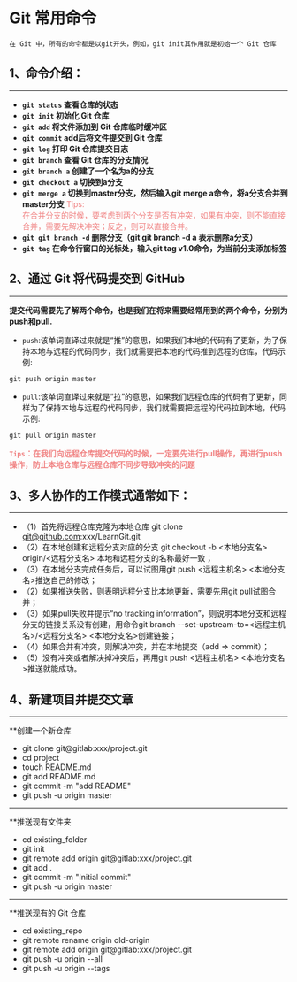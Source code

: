 # Git 常用命令
`在 Git 中，所有的命令都是以git开头，例如，git init其作用就是初始一个 Git 仓库`

## 1、命令介绍：
---
- **`git status` 查看仓库的状态**
- **`git init` 初始化 Git 仓库**
- **`git add` 将文件添加到 Git 仓库临时缓冲区**
- **`git commit` add后将文件提交到 Git 仓库**
- **`git log` 打印 Git 仓库提交日志**
- **`git branch` 查看 Git 仓库的分支情况**
- **`git branch a` 创建了一个名为a的分支**
- **`git checkout a` 切换到a分支**
- **`git merge a` 切换到master分支，然后输入git merge a命令，将a分支合并到master分支**
<font color=LightCoral>Tips:  
在合并分支的时候，要考虑到两个分支是否有冲突，如果有冲突，则不能直接合并，需要先解决冲突；反之，则可以直接合并。</font>
- **`git git branch -d` 删除分支（git git branch -d a 表示删除a分支）**
- **`git tag` 在命令行窗口的光标处，输入git tag v1.0命令，为当前分支添加标签**

## 2、通过 Git 将代码提交到 GitHub
----
**提交代码需要先了解两个命令，也是我们在将来需要经常用到的两个命令，分别为push和pull.**
- `push`:该单词直译过来就是“推”的意思，如果我们本地的代码有了更新，为了保持本地与远程的代码同步，我们就需要把本地的代码推到远程的仓库，代码示例:
```html
git push origin master
```
- `pull`:该单词直译过来就是“拉”的意思，如果我们远程仓库的代码有了更新，同样为了保持本地与远程的代码同步，我们就需要把远程的代码拉到本地，代码示例:
```html
git pull origin master
```
<font color=LightCoral>**`Tips`：在我们向远程仓库提交代码的时候，一定要先进行pull操作，再进行push操作，防止本地仓库与远程仓库不同步导致冲突的问题**</font>

## 3、多人协作的工作模式通常如下：
---------
- （1）首先将远程仓库克隆为本地仓库
git clone git@github.com:xxx/LearnGit.git
- （2）在本地创建和远程分支对应的分支
git checkout -b <本地分支名> origin/<远程分支名>
本地和远程分支的名称最好一致；
- （3）在本地分支完成任务后，可以试图用git push <远程主机名> <本地分支名>推送自己的修改；
- （2）如果推送失败，则表明远程分支比本地更新，需要先用git pull试图合并；
- （3）如果pull失败并提示“no tracking information”，则说明本地分支和远程分支的链接关系没有创建，用命令git branch --set-upstream-to=<远程主机名>/<远程分支名>  <本地分支名>创建链接；
- （4）如果合并有冲突，则解决冲突，并在本地提交（add => commit）；
- （5）没有冲突或者解决掉冲突后，再用git push <远程主机名> <本地分支名>推送就能成功。

## 4、新建项目并提交文章
----
**创建一个新仓库
- git clone git@gitlab:xxx/project.git
- cd project
- touch README.md
- git add README.md
- git commit -m "add README"
- git push -u origin master

----
**推送现有文件夹
- cd existing_folder
- git init
- git remote add origin git@gitlab:xxx/project.git
- git add .
- git commit -m "Initial commit"
- git push -u origin master

----
**推送现有的 Git 仓库
- cd existing_repo
- git remote rename origin old-origin
- git remote add origin git@gitlab:xxx/project.git
- git push -u origin --all
- git push -u origin --tags
